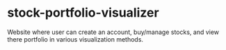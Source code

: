 # stock-portfolio-visualizer
Website where user can create an account, buy/manage stocks, and view there portfolio in various visualization methods.
